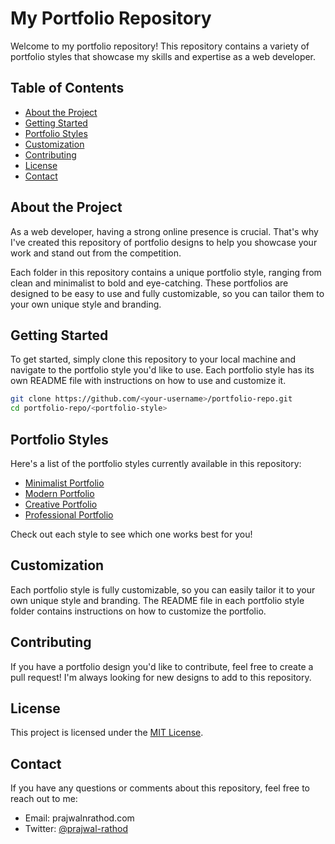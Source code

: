 # My Portfolio Repository

Welcome to my portfolio repository! This repository contains a variety of portfolio styles that showcase my skills and expertise as a web developer.

## Table of Contents

- [About the Project](#about-the-project)
- [Getting Started](#getting-started)
- [Portfolio Styles](#portfolio-styles)
- [Customization](#customization)
- [Contributing](#contributing)
- [License](#license)
- [Contact](#contact)

## About the Project

As a web developer, having a strong online presence is crucial. That's why I've created this repository of portfolio designs to help you showcase your work and stand out from the competition.

Each folder in this repository contains a unique portfolio style, ranging from clean and minimalist to bold and eye-catching. These portfolios are designed to be easy to use and fully customizable, so you can tailor them to your own unique style and branding.

## Getting Started

To get started, simply clone this repository to your local machine and navigate to the portfolio style you'd like to use. Each portfolio style has its own README file with instructions on how to use and customize it.

```sh
git clone https://github.com/<your-username>/portfolio-repo.git
cd portfolio-repo/<portfolio-style>
```

## Portfolio Styles

Here's a list of the portfolio styles currently available in this repository:

- [Minimalist Portfolio](minimalist-portfolio/README.md)
- [Modern Portfolio](modern-portfolio/README.md)
- [Creative Portfolio](creative-portfolio/README.md)
- [Professional Portfolio](professional-portfolio/README.md)

Check out each style to see which one works best for you!

## Customization

Each portfolio style is fully customizable, so you can easily tailor it to your own unique style and branding. The README file in each portfolio style folder contains instructions on how to customize the portfolio.

## Contributing

If you have a portfolio design you'd like to contribute, feel free to create a pull request! I'm always looking for new designs to add to this repository.

## License

This project is licensed under the [MIT License](LICENSE).

## Contact

If you have any questions or comments about this repository, feel free to reach out to me:

- Email: prajwalnrathod.com
- Twitter: [@prajwal-rathod](https://in.linkedin.com/in/prajwal-rathod-a15601202)
